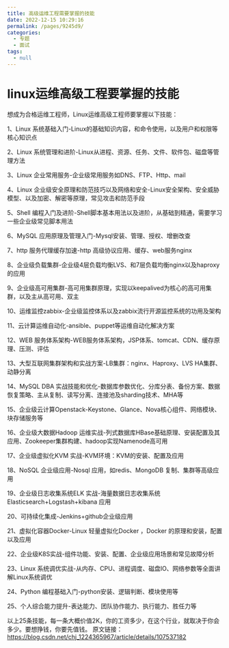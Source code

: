 ```yaml
---
title: 高级运维工程需要掌握的技能
date: 2022-12-15 10:29:16
permalink: /pages/9245d9/
categories:
  - 专题
  - 面试
tags:
  - null
---
```


# linux运维高级工程要掌握的技能

想成为合格运维工程师，Linux运维高级工程师要掌握以下技能：

1、Linux 系统基础⼊门-Linux的基础知识内容，和命令使用，以及用户和权限等核⼼知识点

2、Linux 系统管理和进阶-Linux从进程、资源、任务、⽂件、软件包、磁盘等管理⽅法

3、Linux 企业常用服务-企业级常用服务如DNS、FTP、Http、mail

4、Linux 企业级安全原理和防范技巧以及网络和安全-Linux安全架构、安全威胁模型、以及加密、解密等原理，常见攻击和防范⼿段

5、Shell 编程⼊门及进阶-Shell脚本基本用法以及进阶，从基础到精通，需要学习一些企业级常见脚本用法

6、MySQL 应用原理及管理⼊门-Mysql安装、管理、授权、增删改查

7、http 服务代理缓存加速-http ⾼级协议应用、缓存、web服务nginx

8、企业级负载集群-企业级4层负载均衡LVS、和7层负载均衡nginx以及haproxy的应用

9、企业级⾼可用集群-⾼可用集群原理，实现以keepalived为核⼼的⾼可用集群，以及主从高可用、双主

10、运维监控zabbix-企业级监控体系以及zabbix流⾏开源监控系统的功用及架构

11、云计算运维自动化-ansible、puppet等运维自动化解决方案

12、WEB 服务体系架构-WEB服务体系架构，JSP体系、tomcat、CDN、缓存原理、压测、评估

13、⼤型互联⽹集群架构和实战⽅案-LB集群：nginx、Haproxy、LVS HA集群、动静分离

14、MySQL DBA 实战技能和优化-数据库参数优化、分库分表、备份方案、数据恢复策略、主从复制、读写分离、连接池及sharding技术、MHA等

15、企业级云计算Openstack-Keystone、Glance、Nova核⼼组件、网络模块、块存储服务等

16、企业级⼤数据Hadoop 运维实战-列式数据库HBase基础原理、安装配置及其应⽤、Zookeeper集群构建、hadoop实现Namenode⾼可⽤

17、企业级虚拟化KVM 实战-KVM环境：KVM的安装、配置及应⽤

18、NoSQL 企业级应用-Nosql 应用，如redis、MongoDB 复制、集群等⾼级应用

19、企业级日志收集系统ELK 实战-海量数据日志收集系统Elasticsearch+Logstash+kibana 应用

20、可持续化集成-Jenkins+github企业级应用

21、虚拟化容器Docker-Linux 轻量虚拟化Docker ，Docker 的原理和安装，配置以及应用

22、企业级K8S实战-组件功能、安装、配置、企业级应用场景和常见故障分析

23、Linux 系统调优实战-从内存、CPU、进程调度、磁盘IO、⽹络参数等全面讲解Linux系统调优

24、Python 编程基础⼊门-python安装、逻辑判断、模块使用等

25、个人综合能力提升-表达能力、团队协作能力、执行能力、胜任力等

以上25条技能，每一条大概价值2K，你的工资多少，在这个行业，就取决于你会多少。要想挣钱，你要先值钱。
原文链接：https://blog.csdn.net/chj_1224365967/article/details/107537182
